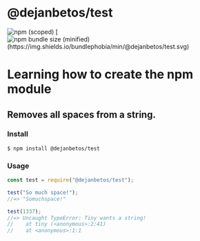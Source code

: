 # @dejanbetos/test

![npm (scoped)](https://img.shields.io/npm/v/@dejanbetos/test.svg)
[![npm bundle size (minified)(https://img.shields.io/bundlephobia/min/@dejanbetos/test.svg)](https://img.shields.io/bundlephobia/min/@dejanbetos/test.svg)

# Learning how to create the npm module

## Removes all spaces from a string.

### Install
```
$ npm install @dejanbetos/test
```

### Usage
```javascript
const test = require("@dejanbetos/test");

test("So much space!");
//=> "Somuchspace!"

test(1337);
//=> Uncaught TypeError: Tiny wants a string!
//    at tiny (<anonymous>:2:41)
//    at <anonymous>:1:1
```
